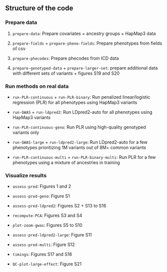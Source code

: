 ## Structure of the code

### Prepare data

1. `prepare-data`: Prepare covariates + ancestry groups + HapMap3 data

2. `prepare-fields` + `prepare-pheno-fields`: Prepare phenotypes from fields of csv

4. `prepare-phecodes`: Prepare phecodes from ICD data

5. `prepare-genotyped-data` + `prepare-larger-set`: prepare additional data with different sets of variants + figures S19 and S20


### Run methods on real data

- `run-PLR-continuous` + `run-PLR-binary`: Run penalized linear/logistic regression (PLR) for all phenotypes using HapMap3 variants

- `run-GWAS` + `run-ldpred2`: Run LDpred2-auto for all phenotypes using HapMap3 variants

- `run-PLR-continuous-geno`: Run PLR using high-quality genotyped variants only

- `run-GWAS-large` + `run-ldpred2-large`: Run LDpred2-auto for a few phenotypes prioritizing 1M variants out of 8M+ common variants

- `run-PLR-continuous-multi` + `run-PLR-binary-multi`: Run PLR for a few phenotypes using a mixture of ancestries in training


### Visualize results

- `assess-pred`: Figures 1 and 2

- `assess-pred-geno`: Figure S1

- `assess-pred-ldpred2`: Figures S2 + S13 to S16

- `recompute-PCA`: Figures S3 and S4

- `plot-zoom-gwas`: Figures S5 to S10

- `assess-pred-ldpred2-large`: Figure S11

- `assess-pred-multi`: Figure S12

- `timings`: Figures S17 and S18

- `QC-plot-large-effect`: Figure S21
